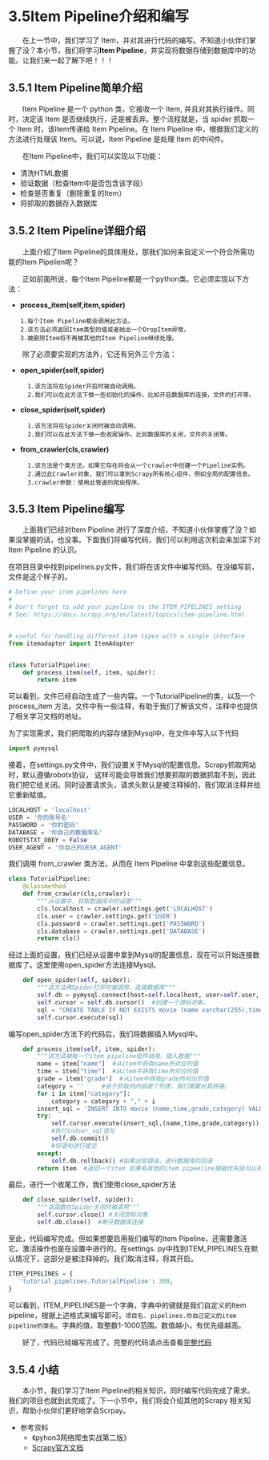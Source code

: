 # 3.5Item Pipeline介绍和编写

&emsp;&emsp;在上一节中，我们学习了 Item，并对其进行代码的编写。不知道小伙伴们掌握了没？本小节，我们将学习**Item 
Pipeline**，并实现将数据存储到数据库中的功能。让我们来一起了解下吧！！！

## 3.5.1 Item Pipeline简单介绍

&emsp;&emsp;Item Pipeline 是一个 python 类，它接收一个 Item,
并且对其执行操作。同时，决定该 Item 是否继续执行，还是被丢弃。整个流程就是，当 spider 抓取一个 Item 时，该Item传递给 Item 
Pipeline。在 Item Pipeline 中，根据我们定义的方法进行处理该 Item。可以说，Item Pipeline 是处理 Item 的中间件。

&emsp;&emsp;在Item Pipeline中，我们可以实现以下功能：

- 清洗HTML数据
- 验证数据（检查Item中是否包含该字段）
- 检查是否重复（删除重复的Item）
- 将抓取的数据存入数据库

## 3.5.2 Item Pipeline详细介绍

&emsp;&emsp;上面介绍了Item Pipeline的具体用处，那我们如何来自定义一个符合所需功能的Item 
Pipelien呢？

&emsp;&emsp;正如前面所说，每个Item Pipeline都是一个python类。它必须实现以下方法：

- **process_item(self,item,spider)**

      1.每个Item Pipeline都会调用此方法。
      2.该方法必须返回Item类型的值或者抛出一个DropItem异常。
      3.被删除Item将不再被其他的Item Pipeline继续处理。

&emsp;&emsp;除了必须要实现的方法外，它还有另外三个方法：
- **open_spider(self,spider)**

        1.该方法将在Spider开启时被自动调用。
        2.我们可以在此方法下做一些初始化的操作。比如开启数据库的连接，文件的打开等。
- **close_spider(self,spider)**

        1.该方法将在Spider关闭时被自动调用。
        2.我们可以在此方法下做一些收尾操作。比如数据库的关闭，文件的关闭等。
- **from_crawler(cls,crawler)**

        1.该方法是个类方法，如果它存在将会从一个crawler中创建一个Pipeline实例。
        2.通过此Crawler对象，我们可以拿到Scrapy所有核心组件，例如全局的配置信息。
        3.crawler参数：使用此管道的爬虫程序。

## 3.5.3 Item Pipeline编写
&emsp;&emsp;上面我们已经对Item 
Pipeline 进行了深度介绍，不知道小伙伴掌握了没？如果没掌握的话，也没事。下面我们将编写代码，我们可以利用这次机会来加深下对Item 
Pipeline 的认识。

在项目目录中找到pipelines.py文件，我们将在该文件中编写代码。在没编写前，文件是这个样子的。
```python
# Define your item pipelines here
#
# Don't forget to add your pipeline to the ITEM_PIPELINES setting
# See: https://docs.scrapy.org/en/latest/topics/item-pipeline.html


# useful for handling different item types with a single interface
from itemadapter import ItemAdapter


class TutorialPipeline:
    def process_item(self, item, spider):
        return item
```
可以看到，文件已经自动生成了一些内容。一个TutorialPipeline的类，以及一个process_item
方法。文件中有一些注释，有助于我们了解该文件，注释中也提供了相关学习文档的地址。

为了实现需求，我们把爬取的内容存储到Mysql中，在文件中写入以下代码
```python
import pymysql
```
接着，在settings.py文件中，我们设置关于Mysql的配置信息。Scrapy抓取网站时，默认遵循robotx协议，
这样可能会导致我们想要抓取的数据抓取不到，因此我们把它给关闭。同时设置请求头，请求头默认是被注释掉的，我们取消注释并给它重新赋值。
```python
LOCALHOST = 'localhost'
USER = '你的账号名'
PASSWORD = '你的密码'
DATABASE = '你自己的数据库名'
ROBOTSTXT_OBEY = False
USER_AGENT = '你自己的UESR_AGENT'
```
我们调用 from_crawler 类方法，从而在 Item Pipeline 中拿到这些配置信息。
```python
class TutorialPipeline:
    @classmethod
    def from_crawler(cls,crawler):
        """从设置中，获取数据库中的设置"""
        cls.localhost = crawler.settings.get('LOCALHOST')
        cls.user = crawler.settings.get('USER')
        cls.password = crawler.settings.get('PASSWORD')
        cls.database = crawler.settings.get('DATABASE')
        return cls()
```
经过上面的设置，我们已经从设置中拿到Mysql的配置信息，现在可以开始连接数据库了。这里使用open_spider方法连接Mysql。
```python
    def open_spider(self, spider):
        """该方法再Spider打开时被调用，连接数据库"""
        self.db = pymysql.connect(host=self.localhost, user=self.user, password=self.password,database=self.database)
        self.cursor = self.db.cursor()  #创建一个游标对象。
        sql = "CREATE TABLE IF NOT EXISTS movie (name varchar(255),time varchar(255),grade char(8),category varchar(255))"#编写sql语句，在scrapytutorial数据库中movie表中创建字段名
        self.cursor.execute(sql)
```
编写open_spider方法下的代码后，我们将数据插入Mysql中。
```python
    def process_item(self, item, spider):
        """该方法被每一个item pipeline组件调用，插入数据"""
        name = item["name"]  #从item中获取name所对应的值
        time = item["time"]  #从item中获取time所对应的值
        grade = item["grade"]  #从item中获取grade所对应的值
        category = ''     #由于抓取的内容是个列表，我们需要对其拼接。
        for i in item["category"]:
            category = category + "," + i
        insert_sql = 'INSERT INTO movie (name,time,grade,category) VALUES (%s,%s,%s,%s)'
        try:
            self.cursor.execute(insert_sql,(name,time,grade,category))  
            #执行indser_sql语句
            self.db.commit()
            #将语句进行提交
        except:
            self.db.rollback() #如果出现错误，进行数据库的回滚
        return item  #返回一个item 如果有其他的item pipeeline根据优先级可以再处理该item
```
最后，进行一个收尾工作，我们使用close_spider方法
```python
    def close_spider(self, spider):
        """该函数在Spider关闭时被调用"""
        self.cursor.close() #关闭游标对象
        self.db.close()  #断开数据库连接
```
至此，代码编写完成。但如果想要启用我们编写的Item Pipeline，还需要激活它。激活操作也是在设置中进行的，在settings.
py中找到ITEM_PIPELINES,在默认情况下，这部分是被注释掉的。我们取消注释，将其开启。
```python
ITEM_PIPELINES = {
   'tutorial.pipelines.TutorialPipeline': 300,
}
```
可以看到，ITEM_PIPELINES是一个字典，字典中的键就是我们自定义的Item pipeline，根据上述格式来编写即可。`项目名.
pipelines.你自己定义的item pipeline的类名`。字典的值，取整数1-1000范围。数值越小，有优先级越高。

&emsp;&emsp;好了，代码已经编写完成了。完整的代码请点击查看[完整代码](https://xiaobi891292.github.io/web-crawler/#/codes/ch03/pipelines.md)


## 3.5.4 小结
&emsp;&emsp;本小节，我们学习了Item 
Pipeline的相关知识，同时编写代码完成了需求。我们的项目也就到此完成了。下一小节中，我们将会介绍其他的Scrapy
相关知识，帮助小伙伴们更好地学会Scrpay。

- 参考资料
  - 《pyhon3网络爬虫实战第二版》
  - [Scrapy官方文档](https://docs.scrapy.org/en/2.5/)